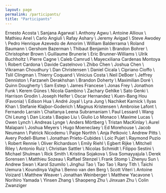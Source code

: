 ```yaml
---
layout: page
permalink: /participants/
title: "Participants"
---
```


Ernesto	Acosta \\
Sanjana	Agarwal \\
Anthony	Agwu \\
Antoine	Allioux \\
Mathieu	Anel \\
Carlo	Angiuli \\
Rafay	Ashary \\
Jeremy	Avigad \\
Steve	Awodey \\
Pedro Henrique	Azevedo de Amorim \\
William	Balderrama \\
Roland	Baumann \\
Gershom	Bazerman \\
Thibaut	Benjamin \\
Brandon	Bohrer \\
Christopher	Brown \\
Guillaume	Brunerie \\
Eric	Brunner-Williams \\
Ulrik	Buchholtz \\
Pierre	Cagne \\
Caleb	Camrud \\
Mayecxiliana	Cardenas Montoya \\
Robert	Cardona \\
Davide	Castelnovo \\
Zhibo	Chen \\
Joshua	Chen \\
Vikraman	Choudhury \\
Dan	Christensen \\
Daniel	Cicala \\
Cipriano	Cioffo \\
Tslil	Clingman \\
Thierry	Coquand \\
Vinicius	Costa \\
Neil	DeBoer \\
Jeffrey	Denniston \\
Farzaneh	Derakhshan \\
Brandon	Doherty \\
Maximilian	Doré \\
Quinn	Dougherty \\
Sam	Estep \\
James	Francese \\
Jonas	Frey \\
Jonathon	Funk \\
Kerem	Günes \\
Nicola	Gambino \\
Zachary	Gehlke \\
Sato	Genki \\
Harrison	Grodin \\
Joseph	Helfer \\
Oscar	Hernandez \\
Kuen-Bang	Hou (Favonia) \\
Edison	Hua \\
André	Joyal \\
Lyra	Jung \\
Nachiket	Karnick \\
Ilyas	Khan \\
Stefanie	Klajbor-Goderich \\
Magnus	Kristensen \\
Ambroise	Lafont \\
Fernando	Larrain \\
Chaitanya	Leena Subramaniam \\
Paul	Lessard \\
Wang Chi	Leung \\
Dan	Licata \\
Baqiao	Liu \\
Giulio	Lo Monaco \\
Maxime	Lucas \\
Owen	Lynch \\
Andreas	Lynge \\
Anders	Mörtberg \\
Tristan	MacKinlay \\
Aurel	Malapani \\
Joshua	Meyers \\
Hugo	Moeneclaey \\
Ed	Morehouse \\
Jacob	Neumann \\
Patrick	Nicodemu \\
Paige	Northh \\
Anja	Petkovic \\
Andrew	Pitts \\
Avery	Podell-Blume \\
Jonathan	Prieto-Cubides \\
Loic	Pujet \\
Raymond	Puzio \\
Robert	Rennie \\
Oliver	Richardson \\
Emily	Riehl \\
Egbert	Rijke \\
Mitchell	Riley \\
Antonio	Ruiz \\
Christian	Sattler \\
Nicolas	Schmidt \\
Filippo	Sestini \\
Michael	Shulman \\
Rick	Smith \\
Kristina	Sojakova \\
Siva	Somayyajula \\
Derek	Sorensen \\
Matthieu	Sozeau \\
Raffael	Stenzel \\
Frank	Stomp \\
Zhenyu	Sun \\
Andrew	Swan \\
Karol	Szumilo \\
Jinghui	Tao \\
Tao	Tao \\
Rany	Tith \\
Taichi	Uemura \\
Koundinya	Vajjha \\
Benno	van den Berg \\
Scott	Viteri \\
Antoine	Voizard \\
Matthew	Weaver \\
Jonathan	Weinberger \\
Matthew	Yacavone \\
Norihiro	Yamada \\
Yinsen	Zhang \\
Shaopeng	Zhu \\
Jinxuan	Zhu \\
Colin	Zwanziger
